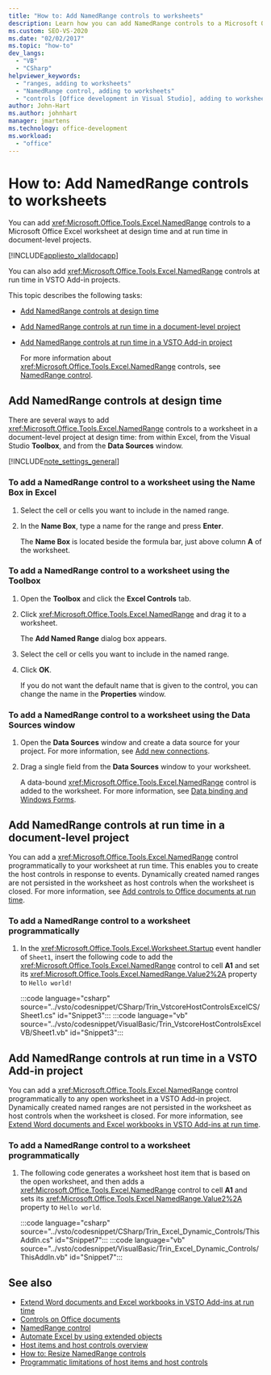 ```yaml
---
title: "How to: Add NamedRange controls to worksheets"
description: Learn how you can add NamedRange controls to a Microsoft Office Excel worksheet at design time and at run time in document-level projects.
ms.custom: SEO-VS-2020
ms.date: "02/02/2017"
ms.topic: "how-to"
dev_langs:
  - "VB"
  - "CSharp"
helpviewer_keywords:
  - "ranges, adding to worksheets"
  - "NamedRange control, adding to worksheets"
  - "controls [Office development in Visual Studio], adding to worksheets"
author: John-Hart
ms.author: johnhart
manager: jmartens
ms.technology: office-development
ms.workload:
  - "office"
---
```

# How to: Add NamedRange controls to worksheets
  You can add <xref:Microsoft.Office.Tools.Excel.NamedRange> controls to a Microsoft Office Excel worksheet at design time and at run time in document-level projects.

 [!INCLUDE[appliesto_xlalldocapp](../vsto/includes/appliesto-xlalldocapp-md.md)]

 You can also add <xref:Microsoft.Office.Tools.Excel.NamedRange> controls at run time in VSTO Add-in projects.

 This topic describes the following tasks:

- [Add NamedRange controls at design time](#designtime)

- [Add NamedRange controls at run time in a document-level project](#runtimedoclevel)

- [Add NamedRange controls at run time in a VSTO Add-in project](#runtimeaddin)

  For more information about <xref:Microsoft.Office.Tools.Excel.NamedRange> controls, see [NamedRange control](../vsto/namedrange-control.md).

## <a name="designtime"></a> Add NamedRange controls at design time
 There are several ways to add <xref:Microsoft.Office.Tools.Excel.NamedRange> controls to a worksheet in a document-level project at design time: from within Excel, from the Visual Studio **Toolbox**, and from the **Data Sources** window.

 [!INCLUDE[note_settings_general](../sharepoint/includes/note-settings-general-md.md)]

### To add a NamedRange control to a worksheet using the Name Box in Excel

1. Select the cell or cells you want to include in the named range.

2. In the **Name Box**, type a name for the range and press **Enter**.

     The **Name Box** is located beside the formula bar, just above column **A** of the worksheet.

### To add a NamedRange control to a worksheet using the Toolbox

1. Open the **Toolbox** and click the **Excel Controls** tab.

2. Click <xref:Microsoft.Office.Tools.Excel.NamedRange> and drag it to a worksheet.

     The **Add Named Range** dialog box appears.

3. Select the cell or cells you want to include in the named range.

4. Click **OK**.

     If you do not want the default name that is given to the control, you can change the name in the **Properties** window.

### To add a NamedRange control to a worksheet using the Data Sources window

1. Open the **Data Sources** window and create a data source for your project. For more information, see [Add new connections](../data-tools/add-new-connections.md).

2. Drag a single field from the **Data Sources** window to your worksheet.

     A data-bound <xref:Microsoft.Office.Tools.Excel.NamedRange> control is added to the worksheet. For more information, see [Data binding and Windows Forms](/dotnet/framework/winforms/data-binding-and-windows-forms).

## <a name="runtimedoclevel"></a> Add NamedRange controls at run time in a document-level project
 You can add a <xref:Microsoft.Office.Tools.Excel.NamedRange> control programmatically to your worksheet at run time. This enables you to create the host controls in response to events. Dynamically created named ranges are not persisted in the worksheet as host controls when the worksheet is closed. For more information, see [Add controls to Office documents at run time](../vsto/adding-controls-to-office-documents-at-run-time.md).

### To add a NamedRange control to a worksheet programmatically

1. In the <xref:Microsoft.Office.Tools.Excel.Worksheet.Startup> event handler of `Sheet1`, insert the following code to add the <xref:Microsoft.Office.Tools.Excel.NamedRange> control to cell **A1** and set its <xref:Microsoft.Office.Tools.Excel.NamedRange.Value2%2A> property to `Hello world!`

     :::code language="csharp" source="../vsto/codesnippet/CSharp/Trin_VstcoreHostControlsExcelCS/Sheet1.cs" id="Snippet3":::
     :::code language="vb" source="../vsto/codesnippet/VisualBasic/Trin_VstcoreHostControlsExcelVB/Sheet1.vb" id="Snippet3":::

## <a name="runtimeaddin"></a> Add NamedRange controls at run time in a VSTO Add-in project
 You can add a <xref:Microsoft.Office.Tools.Excel.NamedRange> control programmatically to any open worksheet in a VSTO Add-in project. Dynamically created named ranges are not persisted in the worksheet as host controls when the worksheet is closed. For more information, see [Extend Word documents and Excel workbooks in VSTO Add-ins at run time](../vsto/extending-word-documents-and-excel-workbooks-in-vsto-add-ins-at-run-time.md).

### To add a NamedRange control to a worksheet programmatically

1. The following code generates a worksheet host item that is based on the open worksheet, and then adds a <xref:Microsoft.Office.Tools.Excel.NamedRange> control to cell **A1** and sets its <xref:Microsoft.Office.Tools.Excel.NamedRange.Value2%2A> property to `Hello world`.

     :::code language="csharp" source="../vsto/codesnippet/CSharp/Trin_Excel_Dynamic_Controls/ThisAddIn.cs" id="Snippet7":::
     :::code language="vb" source="../vsto/codesnippet/VisualBasic/Trin_Excel_Dynamic_Controls/ThisAddIn.vb" id="Snippet7":::

## See also
- [Extend Word documents and Excel workbooks in VSTO Add-ins at run time](../vsto/extending-word-documents-and-excel-workbooks-in-vsto-add-ins-at-run-time.md)
- [Controls on Office documents](../vsto/controls-on-office-documents.md)
- [NamedRange control](../vsto/namedrange-control.md)
- [Automate Excel by using extended objects](../vsto/automating-excel-by-using-extended-objects.md)
- [Host items and host controls overview](../vsto/host-items-and-host-controls-overview.md)
- [How to: Resize NamedRange controls](../vsto/how-to-resize-namedrange-controls.md)
- [Programmatic limitations of host items and host controls](../vsto/programmatic-limitations-of-host-items-and-host-controls.md)
